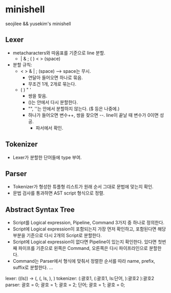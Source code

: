# minishell
seojilee &amp;&amp; yusekim's minishell

## Lexer
- metacharacters와 따옴표를 기준으로 line 분할.
  - | & ; ( ) < > (space)
- 분할 규칙:
  - < > & | ; (space) --> space는 무시.
    - 연달아 들어오면 하나로 묶음.
	- 무조건 1개, 2개로 묶는다.
  - ( ) " '
    - 쌍을 찾음.
	- ()는 안에서 다시 분할한다.
	- "", ''는 안에서 분할하지 않는다. ($ 등은 나중에.)
	- 하나가 들어오면 변수++, 쌍을 찾으면 --. line이 끝날 때 변수가 0이면 성공.
	  - 파서에서 확인.

## Tokenizer
- Lexer가 분할한 단어들에 type 부여.

## Parser
- Tokenizer가 형성한 튜플형 리스트가 원래 순서 그대로 문법에 맞는지 확인.
- 문법 검사를 통과하면 AST script 형식으로 정렬.

## Abstract Syntax Tree
- Script를 Logical expression, Pipeline, Command 3가지 중 하나로 정의한다.
- Script에 Logical expression이 포함되는지 가장 먼저 확인하고, 포함된다면 해당 부분을 기준으로 다시 2개의 Script로 분할한다.
- Script에 Logical expression이 없다면 Pipeline이 있는지 확인한다. 있다면 첫번째 파이프를 기준으로 왼쪽은 Command, 오른쪽은 다시 파이프라인으로 분할한다.
- Command는 Parser에서 형식에 맞춰서 정렬한 순서를 따라 name, prefix, suffix로 분할한다.
...


lexer: ((ls)) -> (, (, ls, ), )
tokenizer: (:괄호1, (:괄호1, ls:단어, ):괄호2 ):괄호2
parser: 괄호 = 0; 괄호 = 1; 괄호 = 2; 단어; 괄호 = 1; 괄호 = 0;

